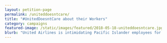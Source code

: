 ```yaml
---
layout: petition-page
permalink: /uniteddoesntcare/
title: "#UnitedDoesntCare about their Workers"
category: campaigns
featured-image: /static/images/featured/2018-05-18-uniteddoesntcare.jpg
blurb: "United Airlines is intimidating Pacific Islander employees for unionizing and fighting for their rights. "
---
```


<link href='https://actionnetwork.org/css/style-embed-whitelabel-v3.css' rel='stylesheet' type='text/css' /><script src='https://actionnetwork.org/widgets/v3/petition/uniteddoesntcare-about-workers-rights?format=js&source=widget&style=full'></script><div id='can-petition-area-uniteddoesntcare-about-workers-rights' style='width: 100%'><!-- this div is the target for our HTML insertion --></div>
